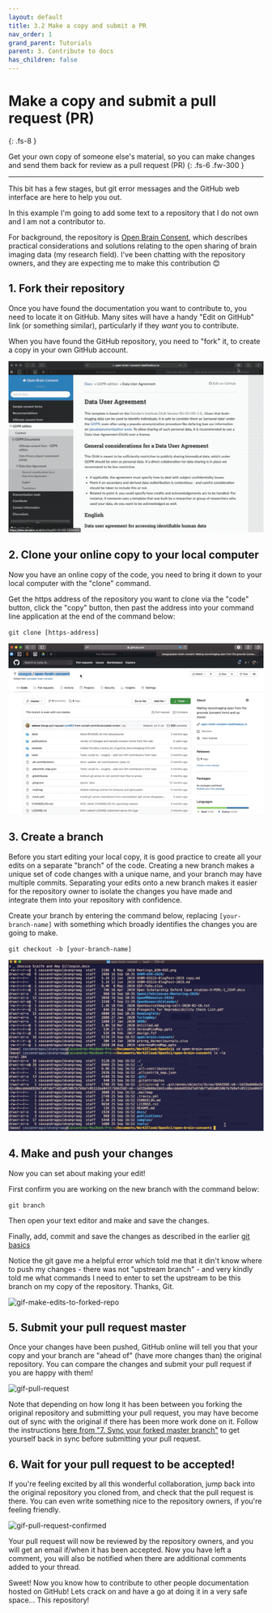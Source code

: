 ```yaml
---
layout: default
title: 3.2 Make a copy and submit a PR
nav_order: 1
grand_parent: Tutorials
parent: 3. Contribute to docs
has_children: false
---
```



# Make a copy and submit a pull request (PR)
{: .fs-8 }

Get your own copy of someone else's material, so you can make changes and send them back for review as a pull request (PR)
{: .fs-6 .fw-300 }

---

This bit has a few stages, but git error messages and the GitHub web interface are here to help you out.

In this example I'm going to add some text to a repository that I do not own and I am not a contributor to.

For background, the repository is [Open Brain Consent](https://open-brain-consent.readthedocs.io/en/stable/index.html), which describes practical considerations and solutions relating to the open sharing of brain imaging data (my research field). I've been chatting with the repository owners, and they are expecting me to make this contribution 😊

## 1. Fork their repository

Once you have found the documentation you want to contribute to, you need to locate it on GitHub. Many sites will have a handy "Edit on GitHub" link (or something similar), particularly if they *want* you to contribute.

When you have found the GitHub repository, you need to "fork" it, to create a copy in your own GitHub account.

![gif-fork-repo](../../img/gifs/fork-repo.gif)

## 2. Clone your online copy to your local computer

Now you have an online copy of the code, you need to bring it down to your local computer with the "clone" command.

Get the https address of the repository you want to clone via the "code" button, click the "copy" button, then past the address into your command line application at the end of the command below:

`git clone [https-address]`

![gif-fork-repo-clone](../../img/gifs/fork-repo-clone.gif)

## 3. Create a branch

Before you start editing your local copy, it is good practice to create all your edits on a separate "branch" of the code. Creating a new branch makes a unique set of code changes with a unique name, and your branch may have multiple commits. Separating your edits onto a new branch makes it easier for the repository owner to isolate the changes you have made and integrate them into your repository with confidence.

Create your branch by entering the command below, replacing `[your-branch-name]` with something which broadly identifies the changes you are going to make.

`git checkout -b [your-branch-name]`

![gif-create-branch](../../img/gifs/create-branch.gif)

## 4. Make and push your changes

Now you can set about making your edit!

First confirm you are working on the new branch with the command below:

`git branch`

Then open your text editor and make and save the changes.

Finally, add, commit and save the changes as described in the earlier [git basics](2-4-git-basics.md)

Notice the git gave me a helpful error which told me that it din't know where to push my changes  - there was not "upstream branch" - and very kindly told me what commands I need to enter to set the upstream to be this branch on my copy of the repository. Thanks, Git.

![gif-make-edits-to-forked-repo](../../img/gifs/make-edits-to-forked-repo.gif)

## 5. Submit your pull request master

Once your changes have been pushed, GitHub online will tell you that your copy and your branch are "ahead of" (have more changes than) the original repository. You can compare the changes and submit your pull request if you are happy with them!

![gif-pull-request](../../img/gifs/pull-request.gif)

Note that depending on how long it has been between you forking the original repository and submitting your pull request, you may have become out of sync with the original if there has been more work done on it. Follow the instructions [here from "7. Sync your forked master branch"](https://www.freecodecamp.org/news/how-to-make-your-first-pull-request-on-github-3/) to get yourself back in sync before submitting your pull request.

## 6. Wait for your pull request to be accepted!

If you're feeling excited by all this wonderful collaboration, jump back into the original repository you cloned from, and check that the pull request is there. You can even write something nice to the repository owners, if you're feeling friendly.

![gif-pull-request-confirmed](../../img/gifs/pull-request-confirm.gif)

Your pull request will now be reviewed by the repository owners, and you will get an email if/when it has been accepted. Now you have left a comment, you will also be notified when there are additional comments added to your thread.

Sweet! Now you know how to contribute to other people documentation hosted on GitHub! Lets crack on and have a go at doing it in a very safe space... This repository!
